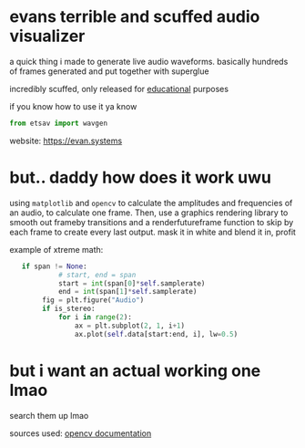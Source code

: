 # evans terrible and scuffed audio visualizer

a quick thing i made to generate live audio waveforms. basically hundreds of frames generated and put together with superglue


incredibly scuffed, only released for [educational](https://www.youtube.com/watch?v=1SMJ04RO_JM&t=278s) purposes

if you know how to use it ya know


```py
from etsav import wavgen
```

website: https://evan.systems


# but.. daddy how does it work uwu

using `matplotlib` and `opencv` to calculate the amplitudes and frequencies of an audio, to calculate one frame. Then, use a graphics rendering library to smooth out frameby transitions and a renderfutureframe function to skip by each frame to create every last output. mask it in white and blend it in, profit

example of xtreme math:
```py
   if span != None:
            # start, end = span 
            start = int(span[0]*self.samplerate)
            end = int(span[1]*self.samplerate)
        fig = plt.figure("Audio")
        if is_stereo:
            for i in range(2):
                ax = plt.subplot(2, 1, i+1)
                ax.plot(self.data[start:end, i], lw=0.5)
 ```
                
                
                

# but i want an actual working one lmao

search them up lmao


sources used: [opencv documentation](https://docs.opencv.org/4.x/dd/de7/group__videoio.html) 
